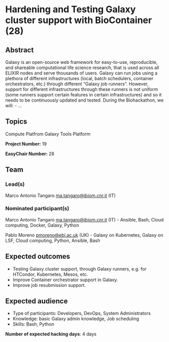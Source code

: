 # Hardening and Testing Galaxy cluster support with BioContainer (28)

## Abstract

Galaxy is an open-source web framework for easy-to-use, reproducible, and shareable computational life science research, that is used across all ELIXIR nodes and serve thousands of users. Galaxy can run jobs using a plethora of different infrastructures (local, batch schedulers, container orchestrators, etc.) through different “Galaxy job runners”. However, support for different infrastructures through these runners is not uniform (some runners support certain features in certain infrastructures) and so it needs to be continuously updated and tested. During the Biohackathon, we will: - ...

## Topics

Compute Platfrom
 Galaxy
 Tools Platform

**Project Number:** 19



**EasyChair Number:** 28

## Team

### Lead(s)

Marco Antonio Tangaro <ma.tangaro@ibiom.cnr.it> (IT)

### Nominated participant(s)

Marco Antonio Tangaro <ma.tangaro@ibiom.cnr.it> (IT) - Ansible, Bash, Cloud computing, Docker, Galaxy, Python
 
 Pablo Moreno <pmoreno@ebi.ac.uk> (UK) - Galaxy on Kubernetes, Galaxy on LSF, Cloud computing, Python, Ansible, Bash

## Expected outcomes

- Testing Galaxy cluster support, through Galaxy runners, e.g. for HTCondor, Kubernetes, Mesos, etc.
 - Improve Container orchestrator support in Galaxy.
 - Improve job resubmission support.

## Expected audience

- Type of participants: Developers, DevOps, System Administrators
 - Knowledge: basic Galaxy admin knowledge, Job scheduling
 - Skills: Bash, Python

**Number of expected hacking days**: 4 days

